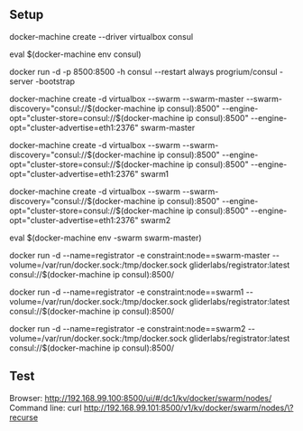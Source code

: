 Setup
---------
docker-machine create --driver virtualbox consul

eval $(docker-machine env consul)

docker run -d -p 8500:8500 -h consul --restart always progrium/consul -server -bootstrap

docker-machine create -d virtualbox  --swarm --swarm-master --swarm-discovery="consul://$(docker-machine ip consul):8500"  --engine-opt="cluster-store=consul://$(docker-machine ip consul):8500" --engine-opt="cluster-advertise=eth1:2376" swarm-master

docker-machine create -d virtualbox  --swarm --swarm-discovery="consul://$(docker-machine ip consul):8500"  --engine-opt="cluster-store=consul://$(docker-machine ip consul):8500" --engine-opt="cluster-advertise=eth1:2376" swarm1

docker-machine create -d virtualbox  --swarm --swarm-discovery="consul://$(docker-machine ip consul):8500"  --engine-opt="cluster-store=consul://$(docker-machine ip consul):8500" --engine-opt="cluster-advertise=eth1:2376" swarm2

eval $(docker-machine env -swarm swarm-master)

docker run -d --name=registrator -e constraint:node==swarm-master --volume=/var/run/docker.sock:/tmp/docker.sock gliderlabs/registrator:latest consul://$(docker-machine ip consul):8500/

docker run -d --name=registrator -e constraint:node==swarm1 --volume=/var/run/docker.sock:/tmp/docker.sock gliderlabs/registrator:latest consul://$(docker-machine ip consul):8500/

docker run -d --name=registrator -e constraint:node==swarm2 --volume=/var/run/docker.sock:/tmp/docker.sock gliderlabs/registrator:latest consul://$(docker-machine ip consul):8500/

Test
-------
Browser:           http://192.168.99.100:8500/ui/#/dc1/kv/docker/swarm/nodes/
Command line: curl http://192.168.99.101:8500/v1/kv/docker/swarm/nodes/\?recurse
